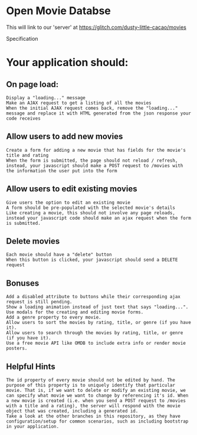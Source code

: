 # Open Movie Databse

This will link to our 'server' at https://glitch.com/dusty-little-cacao/movies

Specification

# Your application should:

## On page load:

    Display a "loading..." message
    Make an AJAX request to get a listing of all the movies
    When the initial AJAX request comes back, remove the "loading..." message and replace it with HTML generated from the json response your code receives

## Allow users to add new movies

    Create a form for adding a new movie that has fields for the movie's title and rating
    When the form is submitted, the page should not reload / refresh, instead, your javascript should make a POST request to /movies with the information the user put into the form

## Allow users to edit existing movies

    Give users the option to edit an existing movie
    A form should be pre-populated with the selected movie's details
    Like creating a movie, this should not involve any page reloads, instead your javascript code should make an ajax request when the form is submitted.

## Delete movies

    Each movie should have a "delete" button
    When this button is clicked, your javascript should send a DELETE request

## Bonuses

    Add a disabled attribute to buttons while their corresponding ajax request is still pending.
    Show a loading animation instead of just text that says "loading...".
    Use modals for the creating and editing movie forms.
    Add a genre property to every movie.
    Allow users to sort the movies by rating, title, or genre (if you have it).
    Allow users to search through the movies by rating, title, or genre (if you have it).
    Use a free movie API like OMDB to include extra info or render movie posters.

## Helpful Hints

    The id property of every movie should not be edited by hand. The purpose of this property is to uniquely identify that particular movie. That is, if we want to delete or modify an existing movie, we can specify what movie we want to change by referencing it's id. When a new movie is created (i.e. when you send a POST request to /movies with a title and a rating), the server will respond with the movie object that was created, including a generated id.
    Take a look at the other branches in this repository, as they have configuration/setup for common scenarios, such as including bootstrap in your application.
